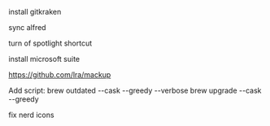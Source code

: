 install
gitkraken

sync alfred

turn of spotlight shortcut

install microsoft suite

https://github.com/lra/mackup

Add script:
brew outdated --cask --greedy --verbose
brew upgrade --cask --greedy

fix nerd icons
